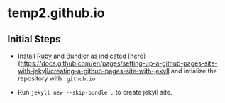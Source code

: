 # temp2.github.io

## Initial Steps

- Install Ruby and Bundler as indicated [here](https://docs.github.com/en/pages/setting-up-a-github-pages-site-with-jekyll/creating-a-github-pages-site-with-jekyll and intialize the repository with `.github.io`

- Run `jekyll new --skip-bundle .` to create  jekyll site.

